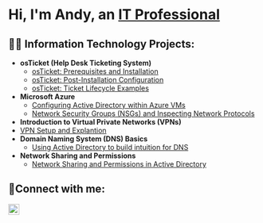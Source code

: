 <h1>Hi, I'm Andy, an <a href="https://www.linkedin.com/in/andy-gomez-7bb38128a/">IT Professional</a></h1>

<h2>👨‍💻 Information Technology Projects:</h2>

- <b>osTicket (Help Desk Ticketing System)</b>
  - [osTicket: Prerequisites and Installation](https://github.com/aGomez1241/osticket-prereqs)
  - [osTicket: Post-Installation Configuration](https://github.com/aGomez1241/post-install-config)
  - [osTicket: Ticket Lifecycle Examples](https://github.com/aGomez1241/ticket-lifecycle)
- <b>Microsoft Azure</b>
  - [Configuring Active Directory within Azure VMs](https://github.com/aGomez1241/configure-ad)
  - [Network Security Groups (NSGs) and Inspecting Network Protocols](https://github.com/aGomez1241/azure-network-protocols)
-  <b>Introduction to Virtual Private Networks (VPNs)</b>
  - [VPN Setup and Explantion](https://github.com/Coder-B98/VPN)
- <b> Domain Naming System (DNS) Basics</b>
    - [Using Active Directory to build intuition for DNS](https://github.com/Coder-B98/DNS)
 - <b> Network Sharing and Permissions</b>
    - [Network Sharing and Permissions in Active Directory](https://github.com/Coder-B98/Network-Sharing)
<h2>🤳Connect with me:</h2>

[<img align="left" alt="Andy | LinkedIn" width="22px" src="https://cdn.jsdelivr.net/npm/simple-icons@v3/icons/linkedin.svg" />][linkedin]


[linkedin]: https://www.linkedin.com/in/andy-gomez-7bb38128a/

